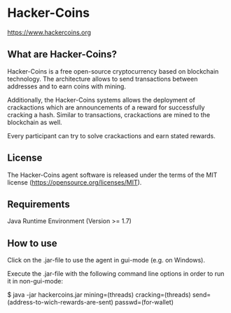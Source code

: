 # Hacker-Coins

https://www.hackercoins.org

## What are Hacker-Coins?

Hacker-Coins is a free open-source cryptocurrency based on blockchain technology.
The architecture allows to send transactions between addresses and to earn coins with mining.

Additionally, the Hacker-Coins systems allows the deployment of crackactions which are announcements of a reward for successfully cracking a hash. 
Similar to transactions, crackactions are mined to the blockchain as well.

Every participant can try to solve crackactions and earn stated rewards.

## License

The Hacker-Coins agent software is released under the terms of the MIT license (https://opensource.org/licenses/MIT).

## Requirements

Java Runtime Environment (Version >= 1.7)

## How to use

Click on the .jar-file to use the agent in gui-mode (e.g. on Windows).

Execute the .jar-file with the following command line options in order to run it in non-gui-mode:

$ java -jar hackercoins.jar mining=(threads) cracking=(threads) send=(address-to-wich-rewards-are-sent) passwd=(for-wallet)